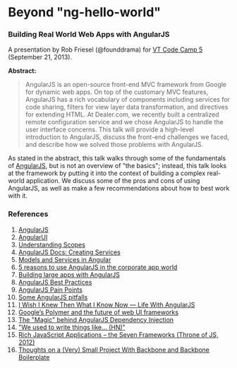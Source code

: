 # Beyond "ng-hello-world"

### Building Real World Web Apps with AngularJS

A presentation by Rob Friesel (@founddrama) for [VT Code Camp 5](http://vtcodecamp.org/)
(September 21, 2013).

**Abstract:**

> AngularJS is an open-source front-end MVC framework from Google for dynamic
> web apps. On top of the customary MVC features, AngularJS has a rich
> vocabulary of components including services for code sharing, filters for view
> layer data transformation, and directives for extending HTML. At Dealer.com,
> we recently built a centralized remote configuration service and we chose
> AngularJS to handle the user interface concerns. This talk will provide a
> high-level introduction to AngularJS, discuss the front-end challenges we
> faced, and describe how we solved those problems with AngularJS.

As stated in the abstract, this talk walks through some of the fundamentals of
[AngularJS][1], but is not an overview of "the basics"; instead, this talk
looks at the framework by putting it into the context of building a complex
real-world application. We discuss some of the pros and cons of using AngularJS,
as well as make a few recommendations about how to best work with it.

### References

1. [AngularJS][1]
2. [AngularUI][2]
3. [Understanding Scopes][3]
4. [AngularJS Docs: Creating Services][4]
5. [Models and Services in Angular][5]
6. [5 reasons to use AngularJS in the corporate app world][6]
7. [Building large apps with AngularJS][7]
8. [AngularJS Best Practices][8]
9. [AngularJS Pain Points][9]
10. [Some AngularJS pitfalls][10]
11. [I Wish I Knew Then What I Know Now — Life With AngularJS][11]
12. [Google’s Polymer and the future of web UI frameworks][12]
13. [The "Magic" behind AngularJS Dependency Injection][13]
14. ["We used to write things like... (HN)"][14]
15. [Rich JavaScript Applications – the Seven Frameworks (Throne of JS, 2012)][15]
16. [Thoughts on a (Very) Small Project With Backbone and Backbone Boilerplate][16]

[1]: http://angularjs.org/ "AngularJS"
[2]: http://angular-ui.github.io/ "AngularUI"
[3]: https://github.com/angular/angular.js/wiki/Understanding-Scopes "Understanding Scopes"
[4]: http://docs.angularjs.org/guide/dev_guide.services.creating_services "AngularJS Docs: Creating Services"
[5]: http://wekeroad.com/2013/04/25/models-and-services-in-angular "Models and Services in Angular"
[6]: http://oscarvillarreal.com/2013/05/07/5-reasons-to-use-angularjs-in-the-corporate-app-world/ "5 reasons to use AngularJS in the corporate app world"
[7]: http://pseudobry.com/building-large-apps-with-angularjs.html "Building large apps with AngularJS"
[8]: http://www.jacopretorius.net/2013/07/angularjs-best-practices.html "AngularJS Best Practices"
[9]: http://www.jacopretorius.net/2013/07/angularjs-pain-points.html "AngularJS Pain Points"
[10]: http://branchandbound.net/blog/web/2013/08/some-angularjs-pitfalls/ "Some AngularJS pitfalls"
[11]: http://www.objectpartners.com/2013/08/09/i-wish-i-knew-then-what-i-know-now-life-with-angularjs/ "I Wish I Knew Then What I Know Now — Life With AngularJS"
[12]: http://www.2ality.com/2013/05/google-polymer.html "Google’s Polymer and the future of web UI frameworks"
[13]: http://www.alexrothenberg.com/2013/02/11/the-magic-behind-angularjs-dependency-injection.html "The \"Magic\" behind AngularJS Dependency Injection"
[14]: https://news.ycombinator.com/item?id=5526058 "We used to write things like... (HN)"
[15]: http://blog.stevensanderson.com/2012/08/01/rich-javascript-applications-the-seven-frameworks-throne-of-js-2012/ "Rich JavaScript Applications – the Seven Frameworks (Throne of JS, 2012)"
[16]: http://rmurphey.com/blog/2012/03/11/thoughts-on-a-very-small-project-with-backbone-and-backbone-boilerplate/ "Thoughts on a (Very) Small Project With Backbone and Backbone Boilerplate"
